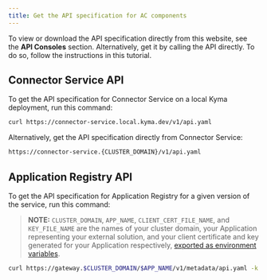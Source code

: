 ```yaml
---
title: Get the API specification for AC components
---
```


To view or download the API specification directly from this website, see the **API Consoles** section. Alternatively, get it by calling the API directly. To do so, follow the instructions in this tutorial. 

## Connector Service API

To get the API specification for Connector Service on a local Kyma deployment, run this command:

```bash
curl https://connector-service.local.kyma.dev/v1/api.yaml
```

Alternatively, get the API specification directly from Connector Service: 

```bash
https://connector-service.{CLUSTER_DOMAIN}/v1/api.yaml
```

## Application Registry API

To get the API specification for Application Registry for a given version of the service, run this command:

> **NOTE:** `CLUSTER_DOMAIN`, `APP_NAME`, `CLIENT_CERT_FILE_NAME`, and `KEY_FILE_NAME` are the names of your cluster domain, your Application representing your external solution, and your client certificate and key generated for your Application respectively, [exported as environment variables](ac-02-get-client-certificate.md#generate-a-csr-and-send-it-to-kyma).

```bash
curl https://gateway.$CLUSTER_DOMAIN/$APP_NAME/v1/metadata/api.yaml -k --cert $CLIENT_CERT_FILE_NAME.crt --key KEY_FILE_NAME.crt
```

